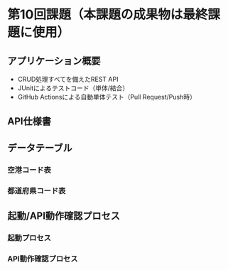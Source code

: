 # 第10回課題（本課題の成果物は最終課題に使用）

## アプリケーション概要
 - CRUD処理すべてを備えたREST API
 - JUnitによるテストコード（単体/結合）
 - GitHub Actionsによる自動単体テスト（Pull Request/Push時）

## API仕様書

## データテーブル
### 空港コード表

### 都道府県コード表


## 起動/API動作確認プロセス
### 起動プロセス

### API動作確認プロセス


## 

